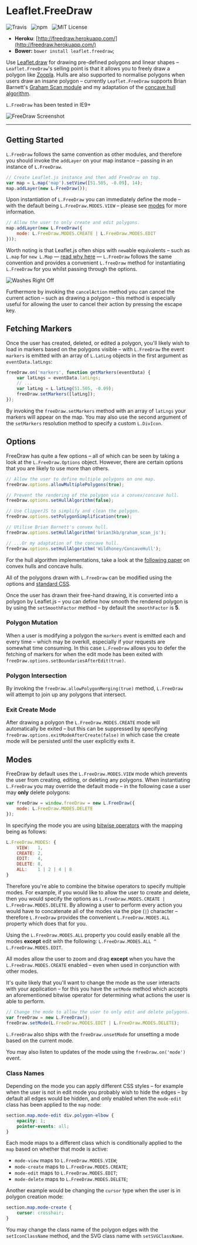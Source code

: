 Leaflet.FreeDraw
================

![Travis](http://img.shields.io/travis/Wildhoney/Leaflet.FreeDraw.svg?style=flat)
&nbsp;
![npm](http://img.shields.io/npm/v/leaflet.freedraw.svg?style=flat)
&nbsp;
![MIT License](http://img.shields.io/badge/license-MIT-lightgrey.svg?style=flat)

* **Heroku**: [http://freedraw.herokuapp.com/](http://freedraw.herokuapp.com/)
* **Bower:** `bower install leaflet.freedraw`;

Use [Leaflet.draw](https://github.com/Leaflet/Leaflet.draw) for drawing pre-defined polygons and linear shapes &ndash; `Leaflet.FreeDraw`'s selling point is that it allows you to freely draw a polygon like [Zoopla](http://www.zoopla.co.uk/for-sale/map/property/london/?include_retirement_homes=true&include_shared_ownership=true&new_homes=include&q=London&results_sort=newest_listings&search_source=home&pn=1&view_type=map). Hulls are also supported to normalise polygons when users draw an insane polygon &ndash; currently `Leaflet.FreeDraw` supports Brian Barnett's [Graham Scan module](https://github.com/brian3kb/graham_scan_js) and my adaptation of the [concave hull algorithm](https://github.com/Wildhoney/ConcaveHull).

`L.FreeDraw` has been tested in IE9+

![FreeDraw Screenshot](http://i.imgur.com/5ab3P4j.png)

---

## Getting Started

`L.FreeDraw` follows the same convention as other modules, and therefore you should invoke the `addLayer` on your map instance &ndash; passing in an instance of `L.FreeDraw`.

```javascript
// Create Leaflet.js instance and then add FreeDraw on top.
var map = L.map('map').setView([51.505, -0.09], 14);
map.addLayer(new L.FreeDraw());
```

Upon instantiation of `L.FreeDraw` you can immediately define the mode &ndash; with the default being `L.FreeDraw.MODES.VIEW` &ndash; please see [modes](#modes) for more information.

```javascript
// Allow the user to only create and edit polygons.
map.addLayer(new L.FreeDraw({
    mode: L.FreeDraw.MODES.CREATE | L.FreeDraw.MODES.EDIT
}));
```

Worth noting is that Leaflet.js often ships with `new`able equivalents &ndash; such as `L.map` for `new L.Map` &mdash; [read why here](http://37.media.tumblr.com/6a9fcffde2da977266b0ea99b15d5803/tumblr_n42cjjsriB1smcbm7o1_400.gif) &mdash; `L.FreeDraw` follows the same convention and provides a convenient `L.freeDraw` method for instantiating `L.FreeDraw` for you whilst passing through the options.

![Washes Right Off](http://images1.fanpop.com/images/photos/2500000/Calvin-and-Hobbes-Comic-Strips-calvin-and-hobbes-2509598-600-191.gif)

Furthermore by invoking the `cancelAction` method you can cancel the current action &ndash; such as drawing a polygon &ndash; this method is especially useful for allowing the user to cancel their action by pressing the escape key.

## Fetching Markers

Once the user has created, deleted, or edited a polygon, you'll likely wish to load in markers based on the polygons visible &ndash; with `L.FreeDraw` the event `markers` is emitted with an array of `L.LatLng` objects in the first argument as `eventData.latLngs`:

```javascript
freeDraw.on('markers', function getMarkers(eventData) {
    var latLngs = eventData.latLngs;
    // ...
    var latLng = L.latLng(51.505, -0.09);
    freeDraw.setMarkers([latLng]);
});
```

By invoking the `freeDraw.setMarkers` method with an array of `latLngs` your markers will appear on the map. You may also use the second argument of the `setMarkers` resolution method to specify a custom `L.DivIcon`.

## Options

FreeDraw has quite a few options &ndash; all of which can be seen by taking a look at the `L.FreeDraw.Options` object. However, there are certain options that you are likely to use more than others.

```javascript
// Allow the user to define multiple polygons on one map.
freeDraw.options.allowMultiplePolygons(true);

// Prevent the rendering of the polygon via a convex/concave hull.
freeDraw.options.setHullAlgorithm(false);

// Use ClipperJS to simplify and clean the polygon.
freeDraw.options.setPolygonSimplification(true);

// Utilise Brian Barnett's convex hull.
freeDraw.options.setHullAlgorithm('brian3kb/graham_scan_js');

// ...Or my adaptation of the concave hull.
freeDraw.options.setHullAlgorithm('Wildhoney/ConcaveHull');
```

For the hull algorithm implementations, take a look at the [following paper](http://ubicomp.algoritmi.uminho.pt/local/concavehull.html) on convex hulls and concave hulls.

All of the polygons drawn with `L.FreeDraw` can be modified using the options and [standard CSS](http://tutorials.jenkov.com/svg/svg-and-css.html).

Once the user has drawn their free-hand drawing, it is converted into a polygon by Leaflet.js &ndash; you can define how smooth the rendered polygon is by using the `setSmoothFactor` method &ndash; by default the `smoothFactor` is **5**.

### Polygon Mutation

When a user is modifying a polygon the `markers` event is emitted each and every time &ndash; which may be overkill, especially if your requests are somewhat time consuming. In this case `L.FreeDraw` allows you to defer the fetching of markers for when the edit mode has been exited with `freeDraw.options.setBoundariesAfterEdit(true)`.

### Polygon Intersection

By invoking the `freeDraw.allowPolygonMerging(true)` method, `L.FreeDraw` will attempt to join up any polygons that intersect.

### Exit Create Mode

After drawing a polygon the `L.FreeDraw.MODES.CREATE` mode will automatically be exited &ndash; but this can be suppressed by specifying `freeDraw.options.exitModeAfterCreate(false)` in which case the create mode will be persisted until the user explicitly exits it.

## Modes

FreeDraw by default uses the `L.FreeDraw.MODES.VIEW` mode which prevents the user from creating, editing, or deleting any polygons. When instantiating `L.FreeDraw` you may override the default mode &ndash; in the following case a user may **only** delete polygons:

```javascript
var freeDraw = window.freeDraw = new L.FreeDraw({
    mode: L.FreeDraw.MODES.DELETE
});
```

In specifying the mode you are using [bitwise operators](http://en.wikipedia.org/wiki/Bitwise_operation) with the mapping being as follows:

```javascript
L.FreeDraw.MODES: {
    VIEW:   1,
    CREATE: 2,
    EDIT:   4,
    DELETE: 8,
    ALL:    1 | 2 | 4 | 8
}
```

Therefore you're able to combine the bitwise operators to specify multiple modes. For example, if you would like to allow the user to create and delete, then you would specify the options as `L.FreeDraw.MODES.CREATE | L.FreeDraw.MODES.DELETE`. By allowing a user to perform every action you would have to concatenate all of the modes via the pipe (`|`) character &ndash; therefore `L.FreeDraw` provides the convenient `L.FreeDraw.MODES.ALL` property which does that for you.

Using the `L.FreeDraw.MODES.ALL` property you could easily enable all the modes **except** edit with the following: `L.FreeDraw.MODES.ALL ^ L.FreeDraw.MODES.EDIT`.

All modes allow the user to zoom and drag **except** when you have the `L.FreeDraw.MODES.CREATE` enabled &ndash; even when used in conjunction with other modes.

It's quite likely that you'll want to change the mode as the user interacts with your application &ndash; for this you have the `setMode` method which accepts an aforementioned bitwise operator for determining what actions the user is able to perform.

```javascript
// Change the mode to allow the user to only edit and delete polygons.
var freeDraw = new L.FreeDraw();
freeDraw.setMode(L.FreeDraw.MODES.EDIT | L.FreeDraw.MODES.DELETE);
```

`L.FreeDraw` also ships with the `freeDraw.unsetMode` for unsetting a mode based on the current mode.

You may also listen to updates of the mode using the `freeDraw.on('mode')` event.

### Class Names

Depending on the mode you can apply different CSS styles &ndash; for example when the user is not in edit mode you probably wish to hide the edges &ndash; by default all edges would be hidden, and only enabled when the `mode-edit` class has been applied to the `map` node:

```css
section.map.mode-edit div.polygon-elbow {
    opacity: 1;
    pointer-events: all;
}
```

Each mode maps to a different class which is conditionally applied to the `map` based on whether that mode is active:

 * `mode-view` maps to `L.FreeDraw.MODES.VIEW`;
 * `mode-create` maps to `L.FreeDraw.MODES.CREATE`;
 * `mode-edit` maps to `L.FreeDraw.MODES.EDIT`;
 * `mode-delete` maps to `L.FreeDraw.MODES.DELETE`;
 
Another example would be changing the `cursor` type when the user is in polygon creation mode:

```css
section.map.mode-create {
    cursor: crosshair;
}
```

You may change the class name of the polygon edges with the `setIconClassName` method, and the SVG class name with `setSVGClassName`.